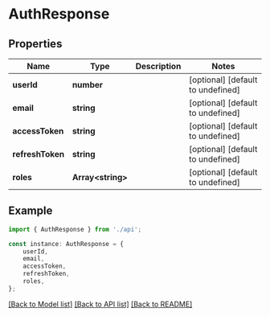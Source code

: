 # AuthResponse


## Properties

Name | Type | Description | Notes
------------ | ------------- | ------------- | -------------
**userId** | **number** |  | [optional] [default to undefined]
**email** | **string** |  | [optional] [default to undefined]
**accessToken** | **string** |  | [optional] [default to undefined]
**refreshToken** | **string** |  | [optional] [default to undefined]
**roles** | **Array&lt;string&gt;** |  | [optional] [default to undefined]

## Example

```typescript
import { AuthResponse } from './api';

const instance: AuthResponse = {
    userId,
    email,
    accessToken,
    refreshToken,
    roles,
};
```

[[Back to Model list]](../README.md#documentation-for-models) [[Back to API list]](../README.md#documentation-for-api-endpoints) [[Back to README]](../README.md)
